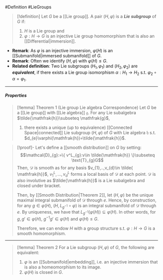 #Definition #LieGroups 

> [!definition]
> Let $G$ be a [[Lie group]]. A pair $(H,\varphi)$ is a ***Lie subgroup*** of $G$ if:
> 1. $H$ is a Lie group and
> 2. $\varphi:H\to G$ is an injective Lie group homomorphism that is also an [[Differential|immersion]].
- **Remark**: As $\varphi$ is an injective immersion, $\varphi(H)$ is an [[Submanifold|immersed submanifold]] of $G$. 
- **Remark**: Often we identify $(H,\varphi)$ with $\varphi(H)\leq G$.
- **Related definition**: Two Lie subgroups $(H_{1},\varphi_{1})$ and $(H_{2},\varphi_{2})$ are ***equivalent***, if there exists a Lie group isomorphism $\alpha:H_{1}\to H_{2}$ s.t. $\varphi_{2}\circ\alpha=\varphi_{1}$. 
---
##### Properties
> [!lemma] Theorem 1 (Lie group Lie algebra Correspondence)
> Let $G$ be a [[Lie group]] with [[Lie algebra]] $\mathfrak{g}$. For any Lie subalgebra $\tilde{\mathfrak{h}}\subseteq \mathfrak{g}$, 
> 1. there exists a unique (up to equivalence) [[Connected Space|connected]] Lie subgroup $(H,\varphi)$ of $G$ with Lie algebra $\mathfrak{h}$ s.t. $d_{e}\varphi(\mathfrak{h})=\tilde{\mathfrak{h}}$.

> [!proof]-
> Let's define a [[smooth distribution]] on $G$ by setting: $$\mathcal{D}_{g}:=\{ v^L_{g}:v\in \tilde{\mathfrak{h}} \}\subseteq \text{T}_{g}G$$Then, $\mathcal{D}$ is smooth as for any basis $v_{1},..,v_{d}\in \tilde{ \mathfrak{h}}$, $v_{1}^L,\dots,v_{d}^L$ forms a local basis of $\mathcal{D}$ at each point. $\mathcal{D}$ is also involutive as $\tilde{\mathfrak{h}}$ is a Lie subalgebra and closed under bracket.
> 
> Then, by [[Smooth Distribution|Theorem 2]], let $(H,\varphi)$ be the unique maximal integral submanifold of $\mathcal{D}$ through $e$. Hence, by construction, for any $g\in \varphi(H)$, $(H,L_{g^{-1}}\circ\varphi)$ is an integral submanifold of $\mathcal{D}$ through $e$. By uniqueness, we have that $L_{g^{-1}}(\varphi(H))\subseteq\varphi(H)$. In other words, for $g,g'\in \varphi(H)$, $g^{-1}g'\in \varphi(H)$ and $\varphi(H)\leq G$.
> 
> Therefore, we can endow $H$ with a group structure s.t. $\varphi:H\to G$ is a smooth homomorphism.
---
> [!lemma] Theorem 2
> For a Lie subgroup $(H,\varphi)$ of $G$, the following are equivalent:
> 1. $\varphi$ is an [[Submanifold|embedding]], i.e. an injective immersion that is also a homeomorphism to its image.
> 2. $\varphi(H)$ is closed in $G$.